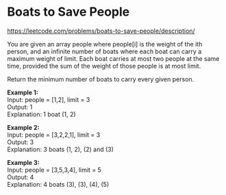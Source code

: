 # Boats to Save People
https://leetcode.com/problems/boats-to-save-people/description/

You are given an array people where people[i] is the weight of the ith person, and an infinite number of boats where each boat can carry a maximum weight of limit. Each boat carries at most two people at the same time, provided the sum of the weight of those people is at most limit.

Return the minimum number of boats to carry every given person.

<b>Example 1:</b>\
Input: people = [1,2], limit = 3\
Output: 1\
Explanation: 1 boat (1, 2)

<b>Example 2:</b>\
Input: people = [3,2,2,1], limit = 3\
Output: 3\
Explanation: 3 boats (1, 2), (2) and (3)

<b>Example 3:</b>\
Input: people = [3,5,3,4], limit = 5\
Output: 4\
Explanation: 4 boats (3), (3), (4), (5)